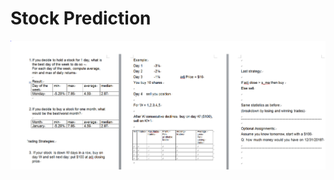 # Stock Prediction

![image](https://github.com/QirenSun/Deep-Learning-Decides-Buying-Item-like-stocks-cars/blob/master/Stock_Prediction/Stock_Task.PNG)
